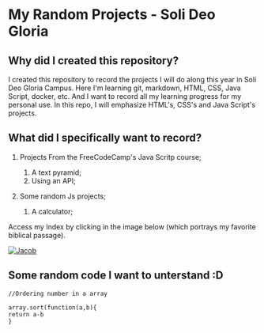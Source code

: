 # My Random Projects - Soli Deo Gloria

## Why did I created this repository?

I created this repository to record the projects I will do along this year in Soli Deo Gloria Campus. Here I'm learning git, markdown, HTML, CSS, Java Script, docker, etc. And I want to record all my learning progress for my personal use. In this repo, I will emphasize HTML's, CSS's and Java Script's projects.

## What did I specifically want to record?

1. Projects From the FreeCodeCamp's Java Scritp course;
    1. A text pyramid;
    2. Using an API;

1. Some random Js projects;
    1. A calculator;


Access my Index by clicking in the image below (which portrays my favorite biblical passage).

[![Jacob](https://upload.wikimedia.org/wikipedia/commons/thumb/b/b7/024.Jacob_Wrestles_with_the_Angel.jpg/960px-024.Jacob_Wrestles_with_the_Angel.jpg "Jacob")](./Myprojects-Index/index.html)

## Some random code I want to unterstand :D

```
//Ordering number in a array

array.sort(function(a,b){
return a-b
}
```
